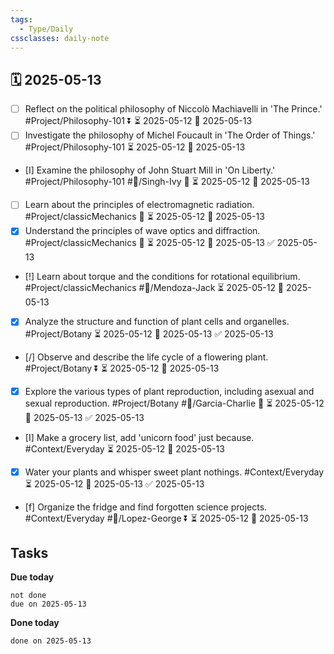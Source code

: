 ```yaml
---
tags:
  - Type/Daily
cssclasses: daily-note
---
```


## 🗓️ 2025-05-13

- [ ] Reflect on the political philosophy of Niccolò Machiavelli in 'The Prince.' #Project/Philosophy-101 ⏬ ⏳ 2025-05-12 📅 2025-05-13
- [ ] Investigate the philosophy of Michel Foucault in 'The Order of Things.' #Project/Philosophy-101 ⏳ 2025-05-12 📅 2025-05-13
- [I] Examine the philosophy of John Stuart Mill in 'On Liberty.' #Project/Philosophy-101 #👤/Singh-Ivy 🔽 ⏳ 2025-05-12 📅 2025-05-13
- [ ] Learn about the principles of electromagnetic radiation. #Project/classicMechanics 🔺 ⏳ 2025-05-12 📅 2025-05-13
- [x] Understand the principles of wave optics and diffraction. #Project/classicMechanics 🔼 ⏳ 2025-05-12 📅 2025-05-13 ✅ 2025-05-13
- [!] Learn about torque and the conditions for rotational equilibrium. #Project/classicMechanics #👤/Mendoza-Jack ⏳ 2025-05-12 📅 2025-05-13
- [x] Analyze the structure and function of plant cells and organelles. #Project/Botany ⏳ 2025-05-12 📅 2025-05-13 ✅ 2025-05-13
- [/] Observe and describe the life cycle of a flowering plant. #Project/Botany ⏬ ⏳ 2025-05-12 📅 2025-05-13
- [x] Explore the various types of plant reproduction, including asexual and sexual reproduction. #Project/Botany #👤/Garcia-Charlie 🔼 ⏳ 2025-05-12 📅 2025-05-13 ✅ 2025-05-13
- [I] Make a grocery list, add 'unicorn food' just because. #Context/Everyday ⏳ 2025-05-12 📅 2025-05-13
- [x] Water your plants and whisper sweet plant nothings. #Context/Everyday ⏳ 2025-05-12 📅 2025-05-13 ✅ 2025-05-13
- [f] Organize the fridge and find forgotten science projects. #Context/Everyday #👤/Lopez-George ⏬ ⏳ 2025-05-12 📅 2025-05-13

## Tasks

**Due today**

```tasks
not done
due on 2025-05-13
```

**Done today**

```tasks
done on 2025-05-13
```
            